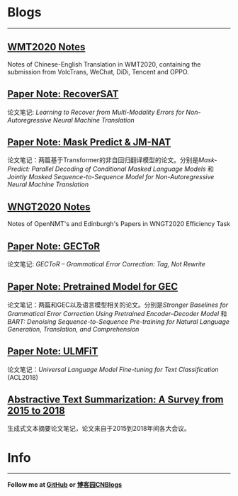 # Blogs
---
## [WMT2020 Notes](WMT2020Notes/)

Notes of Chinese-English Translation in WMT2020, containing the submission from VolcTrans, WeChat, DiDi, Tencent and OPPO.

## [Paper Note: RecoverSAT](RecoverSAT/)

论文笔记: *Learning to Recover from Multi-Modality Errors for Non-Autoregressive Neural Machine Translation*

## [Paper Note: Mask Predict & JM-NAT](MaskPredict+JM/)

论文笔记：两篇基于Transformer的非自回归翻译模型的论文。分别是*Mask-Predict: Parallel Decoding of Conditional Masked Language Models* 和 *Jointly Masked Sequence-to-Sequence Model for Non-Autoregressive Neural Machine Translation*

## [WNGT2020 Notes](WNGT2020/)

Notes of OpenNMT's and Edinburgh's Papers in WNGT2020 Efficiency Task

## [Paper Note: GECToR](GECTOR/)

论文笔记: *GECToR – Grammatical Error Correction: Tag, Not Rewrite*

## [Paper Note: Pretrained Model for GEC](PretrainedModelForGEC/)

论文笔记：两篇和GEC以及语言模型相关的论文。分别是*Stronger Baselines for Grammatical Error Correction Using Pretrained Encoder–Decoder Model* 和 *BART: Denoising Sequence-to-Sequence Pre-training for Natural Language Generation, Translation, and Comprehension*

## [Paper Note: ULMFiT](ULMFiT/)

论文笔记：*Universal Language Model Fine-tuning for Text Classification* (ACL2018)

## [Abstractive Text Summarization: A Survey from 2015 to 2018](AbstractiveSum2018/)

生成式文本摘要论文笔记，论文来自于2015到2018年间各大会议。

# Info
---

**Follow me at [GitHub](https://github.com/SunshineBot) or [博客园CNBlogs](https://www.cnblogs.com/dtblog)**
